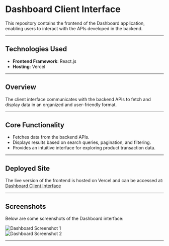 # Dashboard Client Interface

This repository contains the frontend of the Dashboard application, enabling users to interact with the APIs developed in the backend.

---

## Technologies Used

- **Frontend Framework**: React.js   
- **Hosting**: Vercel  

---

## Overview

The client interface communicates with the backend APIs to fetch and display data in an organized and user-friendly format.

---

## Core Functionality

- Fetches data from the backend APIs.
- Displays results based on search queries, pagination, and filtering.
- Provides an intuitive interface for exploring product transaction data.

---

## Deployed Site

The live version of the frontend is hosted on Vercel and can be accessed at:  
[Dashboard Client Interface](https://dashboard-rox-frontend.vercel.app/)

---

## Screenshots

Below are some screenshots of the Dashboard interface:  

![Dashboard Screenshot 1](https://github.com/user-attachments/assets/c6d2ba92-1397-4720-aad2-671ffdde46ab)  
![Dashboard Screenshot 2](https://github.com/user-attachments/assets/245a008f-a92b-4004-b2c2-de9400736f18)

---
